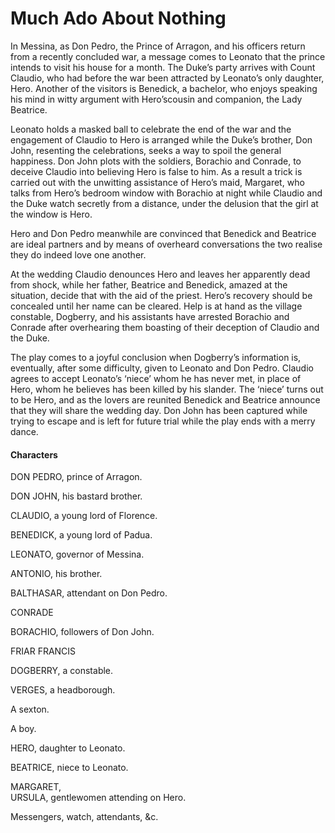 <!-- ======================================================================
--- Search engine
title:          Much Ado About Nothing
keywords:       much, ado, nothing, comedy
description:    Much Ado About Nothing by William Shakespeare.
--- Menu system
order:          100
text:           Much Ado About Nothing
hidden:         false
umbel:          false
--- Page properties
id:             
document:       
layout:         layout-2-left
$-left:         play-list
searchable:     true
======================================================================= -->

# Much Ado About Nothing

In Messina, as Don Pedro, the Prince of Arragon, and his officers return from a
recently concluded war, a message comes to Leonato that the prince intends to
visit his house for a month. The Duke’s party arrives with Count Claudio, who
had before the war been attracted by Leonato’s only daughter, Hero. Another of
the visitors is Benedick, a bachelor, who enjoys speaking his mind in witty
argument with Hero’scousin and companion, the Lady Beatrice.

Leonato holds a masked ball to celebrate the end of the war and the engagement
of Claudio to Hero is arranged while the Duke’s brother, Don John, resenting the
celebrations, seeks a way to spoil the general happiness. Don John plots with
the soldiers, Borachio and Conrade, to deceive Claudio into believing Hero is
false to him. As a result a trick is carried out with the unwitting assistance
of Hero’s maid, Margaret, who talks from Hero’s bedroom window with Borachio at
night while Claudio and the Duke watch secretly from a distance, under the
delusion that the girl at the window is Hero.

Hero and Don Pedro meanwhile are convinced that Benedick and Beatrice are ideal
partners and by means of overheard conversations the two realise they do indeed
love one another.

At the wedding Claudio denounces Hero and leaves her apparently dead from shock,
while her father, Beatrice and Benedick, amazed at the situation, decide that
with the aid of the priest. Hero’s recovery should be concealed until her name
can be cleared. Help is at hand as the village constable, Dogberry, and his
assistants have arrested Borachio and Conrade after overhearing them boasting of
their deception of Claudio and the Duke.

The play comes to a joyful conclusion when Dogberry’s information is, eventually,
after some difficulty, given to Leonato and Don Pedro. Claudio agrees to accept
Leonato’s ‘niece’ whom he has never met, in place of Hero, whom he believes has
been killed by his slander. The ‘niece’ turns out to be Hero, and as the lovers
are reunited Benedick and Beatrice announce that they will share the wedding day.
Don John has been captured while trying to escape and is left for future trial
while the play ends with a merry dance.

#### Characters

DON PEDRO, prince of Arragon.

DON JOHN, his bastard brother.

CLAUDIO, a young lord of Florence.

BENEDICK, a young lord of Padua.

LEONATO, governor of Messina.

ANTONIO, his brother.

BALTHASAR, attendant on Don Pedro.

CONRADE

BORACHIO, followers of Don John.

FRIAR FRANCIS

DOGBERRY, a constable.

VERGES, a headborough.

A sexton.

A boy.

HERO, daughter to Leonato.

BEATRICE, niece to Leonato.

MARGARET,  
URSULA, gentlewomen attending on Hero.

Messengers, watch, attendants, &c.